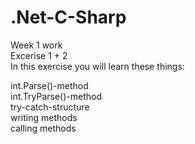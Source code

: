 # .Net-C-Sharp

Week 1 work </br>
Excerise 1 + 2  </br>
In this exercise you will learn these things:</br>

int.Parse()-method</br>
int.TryParse()-method</br>
try-catch-structure</br>
writing methods</br>
calling methods</br>
